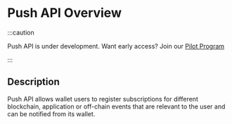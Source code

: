 # Push API Overview

:::caution

Push API is under development. Want early access? Join our [Pilot Program](https://walletconnect.com/partners)

:::


## Description

Push API allows wallet users to register subscriptions for different blockchain, application or off-chain events that are relevant to the user and can be notified from its wallet.
